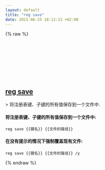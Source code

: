 ```yaml
---
layout: default
title: "reg save"
date: 2021-06-25 18:12:13 +02:00
---
```

{% raw %}
<h2 id="reg-save">
  <a href="/zh/windows/reg-save.html">reg save</a> <a href="#reg-save"><svg class="icon">
    <use href="/assets/images/unicode_sprite.svg#link" />
  </svg></a>
</h2>
> 将注册表键、子键的所有值保存到一个文件中.

#### 将注册表键、子键的所有值保存到一个文件中:
```shell
reg save {{键名}} {{文件的路径}}
```
#### 在没有提示的情况下强制覆盖现有文件:
```shell
reg save {{键名}} {{文件的路径}} /y
```
{% endraw %}